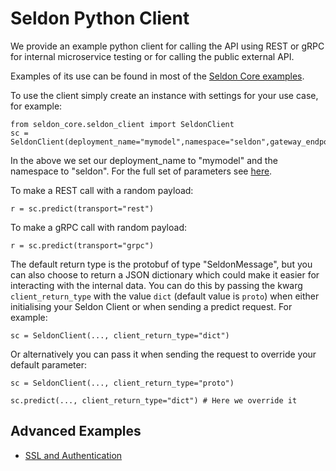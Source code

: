 # Seldon Python Client

We provide an example python client for calling the API using REST or gRPC for internal microservice testing or for calling the public external API.

Examples of its use can be found in most of the [Seldon Core examples](../examples).

To use the client simply create an instance with settings for your use case, for example:

```
from seldon_core.seldon_client import SeldonClient
sc = SeldonClient(deployment_name="mymodel",namespace="seldon",gateway_endpoint="localhost:8003",gateway="ambassador")
```

In the above we set our deployment_name to "mymodel" and the namespace to "seldon". For the full set of parameters see [here](api/seldon_core.html#seldon_core.seldon_client.SeldonClient).

To make a REST call with a random payload:

```
r = sc.predict(transport="rest")
```

To make a gRPC call with random payload:

```
r = sc.predict(transport="grpc")
```

The default return type is the protobuf of type "SeldonMessage", but you can also choose to return a JSON dictionary which could make it easier for interacting with the internal data. You can do this by passing the kwarg `client_return_type` with the value `dict` (default value is `proto`) when either initialising your Seldon Client or when sending a predict request. For example:

```
sc = SeldonClient(..., client_return_type="dict")
```

Or alternatively you can pass it when sending the request to override your default parameter:

```
sc = SeldonClient(..., client_return_type="proto")

sc.predict(..., client_return_type="dict") # Here we override it
```

## Advanced Examples

 * [SSL and Authentication](../examples/seldon_client.html)

